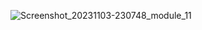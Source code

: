 ![Screenshot_20231103-230748_module_11](https://github.com/shakilkhansk/module_11_weather_list/assets/20550689/d58b12c8-c92e-46a8-a3b7-b4f688c52849)
